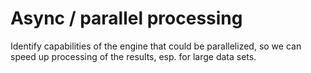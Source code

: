 # Async / parallel processing

Identify capabilities of the engine that could be parallelized, so we can speed up processing of the results, esp. for large data sets.
